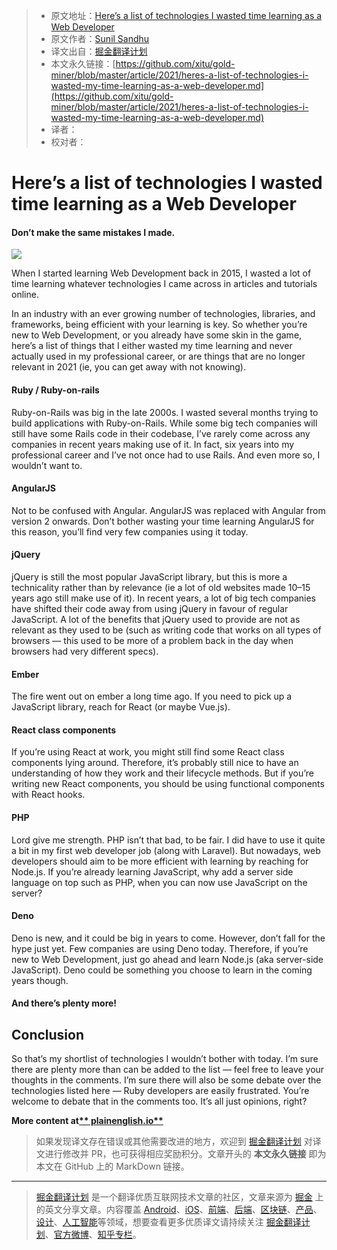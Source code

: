 > * 原文地址：[Here’s a list of technologies I wasted time learning as a Web Developer](https://javascript.plainenglish.io/heres-a-list-of-technologies-i-wasted-my-time-learning-as-a-web-developer-e427d0bfafc3)
> * 原文作者：[Sunil Sandhu](https://medium.com/@sunilsandhu)
> * 译文出自：[掘金翻译计划](https://github.com/xitu/gold-miner)
> * 本文永久链接：[https://github.com/xitu/gold-miner/blob/master/article/2021/heres-a-list-of-technologies-i-wasted-my-time-learning-as-a-web-developer.md](https://github.com/xitu/gold-miner/blob/master/article/2021/heres-a-list-of-technologies-i-wasted-my-time-learning-as-a-web-developer.md)
> * 译者：
> * 校对者：

# Here’s a list of technologies I wasted time learning as a Web Developer

#### Don’t make the same mistakes I made.

![](https://cdn-images-1.medium.com/max/2560/1*szP5mmBU8NjkLbO2HE3bJw.png)

When I started learning Web Development back in 2015, I wasted a lot of time learning whatever technologies I came across in articles and tutorials online.

In an industry with an ever growing number of technologies, libraries, and frameworks, being efficient with your learning is key. So whether you’re new to Web Development, or you already have some skin in the game, here’s a list of things that I either wasted my time learning and never actually used in my professional career, or are things that are no longer relevant in 2021 (ie, you can get away with not knowing).

#### Ruby / Ruby-on-rails

Ruby-on-Rails was big in the late 2000s. I wasted several months trying to build applications with Ruby-on-Rails. While some big tech companies will still have some Rails code in their codebase, I’ve rarely come across any companies in recent years making use of it. In fact, six years into my professional career and I’ve not once had to use Rails. And even more so, I wouldn’t want to.

#### AngularJS

Not to be confused with Angular. AngularJS was replaced with Angular from version 2 onwards. Don’t bother wasting your time learning AngularJS for this reason, you’ll find very few companies using it today.

#### jQuery

jQuery is still the most popular JavaScript library, but this is more a technicality rather than by relevance (ie a lot of old websites made 10–15 years ago still make use of it). In recent years, a lot of big tech companies have shifted their code away from using jQuery in favour of regular JavaScript. A lot of the benefits that jQuery used to provide are not as relevant as they used to be (such as writing code that works on all types of browsers — this used to be more of a problem back in the day when browsers had very different specs).

#### Ember

The fire went out on ember a long time ago. If you need to pick up a JavaScript library, reach for React (or maybe Vue.js).

#### React class components

If you’re using React at work, you might still find some React class components lying around. Therefore, it’s probably still nice to have an understanding of how they work and their lifecycle methods. But if you’re writing new React components, you should be using functional components with React hooks.

#### PHP

Lord give me strength. PHP isn’t that bad, to be fair. I did have to use it quite a bit in my first web developer job (along with Laravel). But nowadays, web developers should aim to be more efficient with learning by reaching for Node.js. If you’re already learning JavaScript, why add a server side language on top such as PHP, when you can now use JavaScript on the server?

#### Deno

Deno is new, and it could be big in years to come. However, don’t fall for the hype just yet. Few companies are using Deno today. Therefore, if you’re new to Web Development, just go ahead and learn Node.js (aka server-side JavaScript). Deno could be something you choose to learn in the coming years though.

#### And there’s plenty more!

## Conclusion

So that’s my shortlist of technologies I wouldn’t bother with today. I’m sure there are plenty more than can be added to the list — feel free to leave your thoughts in the comments. I’m sure there will also be some debate over the technologies listed here — Ruby developers are easily frustrated. You’re welcome to debate that in the comments too. It’s all just opinions, right?

**More content at[** plainenglish.io**](http://plainenglish.io)**

> 如果发现译文存在错误或其他需要改进的地方，欢迎到 [掘金翻译计划](https://github.com/xitu/gold-miner) 对译文进行修改并 PR，也可获得相应奖励积分。文章开头的 **本文永久链接** 即为本文在 GitHub 上的 MarkDown 链接。

---

> [掘金翻译计划](https://github.com/xitu/gold-miner) 是一个翻译优质互联网技术文章的社区，文章来源为 [掘金](https://juejin.im) 上的英文分享文章。内容覆盖 [Android](https://github.com/xitu/gold-miner#android)、[iOS](https://github.com/xitu/gold-miner#ios)、[前端](https://github.com/xitu/gold-miner#前端)、[后端](https://github.com/xitu/gold-miner#后端)、[区块链](https://github.com/xitu/gold-miner#区块链)、[产品](https://github.com/xitu/gold-miner#产品)、[设计](https://github.com/xitu/gold-miner#设计)、[人工智能](https://github.com/xitu/gold-miner#人工智能)等领域，想要查看更多优质译文请持续关注 [掘金翻译计划](https://github.com/xitu/gold-miner)、[官方微博](http://weibo.com/juejinfanyi)、[知乎专栏](https://zhuanlan.zhihu.com/juejinfanyi)。
